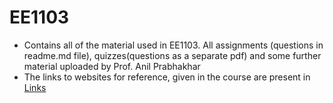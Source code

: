 # EE1103

  * Contains all of the material used in EE1103. All assignments (questions in readme.md file), quizzes(questions as a separate pdf) and some further material uploaded by Prof. Anil Prabhakhar
  * The links to websites for reference, given in the course are present in [Links](links.md)
